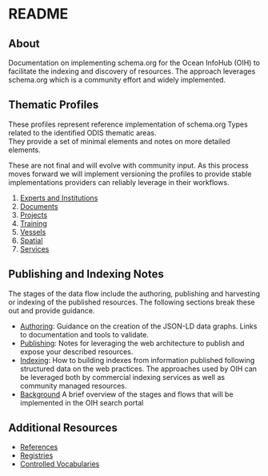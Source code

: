 # README

## About

Documentation on implementing schema.org for the Ocean InfoHub (OIH) to facilitate the indexing and discovery
of resources.  The approach leverages schema.org which is a community effort and widely
implemented.

## Thematic Profiles

These profiles represent reference implementation of schema.org Types related to the identified ODIS thematic areas.  
They provide a set of minimal elements and notes on more detailed elements.  

These are not final and will evolve with community input.  As this process moves forward we will implement
versioning the profiles to provide stable implementations providers can reliably leverage in their workflows.

1. [Experts and Institutions](./thematics/expinst/README.md)
2. [Documents](./thematics/docs/README.md)
3. [Projects](./thematics/projects/README.md)
4. [Training](./thematics/training/README.md)
5. [Vessels](./thematics/vessels/README.md)
6. [Spatial](./thematics/spatial/README.md)
7. [Services](./thematics/services/README.md)

## Publishing and Indexing Notes

The stages of the data flow include the authoring, publishing and harvesting or indexing of the published resources. The following sections break these out and provide guidance.

* [Authoring](./docs/authoring.md): Guidance on the creation of the JSON-LD data graphs.  Links to documentation
  and tools to validate.
* [Publishing](./docs/publishing.md):  Notes for leveraging the web architecture to publish and expose your described resources.
* [Indexing](./docs/indexers.md): How to building indexes from information published following structured data on the web practices.  The approaches used by OIH can be leveraged both by commercial indexing services as well as community managed resources.
* [Background](./docs/background.md) A brief overview of the stages and flows that will be implemented in the OIH search portal

## Additional Resources

* [References](./docs/references.md)
* [Registries](./docs/registries.md)
* [Controlled Vocabularies](./docs/vocabularies.md)
